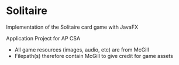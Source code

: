 # Solitaire
Implementation of the Solitaire card game with JavaFX 

Application Project for AP CSA
* All game resources (images, audio, etc) are from McGill
* Filepath(s) therefore contain McGill to give credit for game assets

